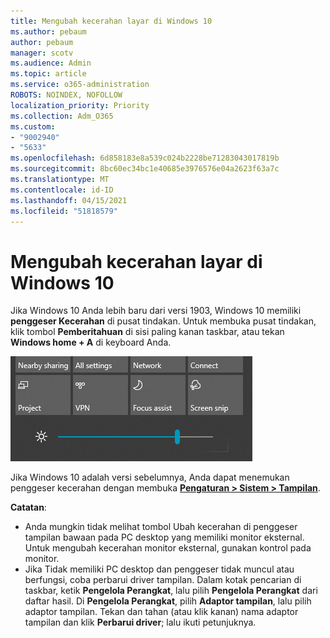 ```yaml
---
title: Mengubah kecerahan layar di Windows 10
ms.author: pebaum
author: pebaum
manager: scotv
ms.audience: Admin
ms.topic: article
ms.service: o365-administration
ROBOTS: NOINDEX, NOFOLLOW
localization_priority: Priority
ms.collection: Adm_O365
ms.custom:
- "9002940"
- "5633"
ms.openlocfilehash: 6d858183e8a539c024b2228be71283043017819b
ms.sourcegitcommit: 8bc60ec34bc1e40685e3976576e04a2623f63a7c
ms.translationtype: MT
ms.contentlocale: id-ID
ms.lasthandoff: 04/15/2021
ms.locfileid: "51818579"
---
```

# <a name="change-screen-brightness-in-windows-10"></a>Mengubah kecerahan layar di Windows 10

Jika Windows 10 Anda lebih baru dari versi 1903, Windows 10 memiliki **penggeser Kecerahan** di pusat tindakan. Untuk membuka pusat tindakan, klik tombol **Pemberitahuan** di sisi paling kanan taskbar, atau tekan **Windows home + A** di keyboard Anda.

![Penggeser kecerahan](media/brightness-slider.png)

Jika Windows 10 adalah versi sebelumnya, Anda dapat menemukan penggeser kecerahan dengan membuka **[Pengaturan > Sistem > Tampilan](ms-settings:display?activationSource=GetHelp)**.

**Catatan**:

- Anda mungkin tidak melihat tombol Ubah kecerahan di penggeser tampilan bawaan pada PC desktop yang memiliki monitor eksternal. Untuk mengubah kecerahan monitor eksternal, gunakan kontrol pada monitor.
- Jika Tidak memiliki PC desktop dan penggeser tidak muncul atau berfungsi, coba perbarui driver tampilan. Dalam kotak pencarian di taskbar, ketik **Pengelola Perangkat**, lalu pilih **Pengelola Perangkat** dari daftar hasil. Di **Pengelola Perangkat**, pilih **Adaptor tampilan**, lalu pilih adaptor tampilan. Tekan dan tahan (atau klik kanan) nama adaptor tampilan dan klik **Perbarui driver**; lalu ikuti petunjuknya.
